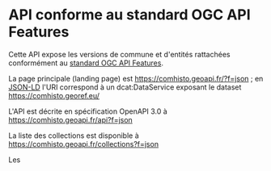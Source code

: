 # API conforme au standard OGC API Features

Cette API expose les versions de commune et d'entités rattachées conformément
au [standard OGC API Features](http://docs.opengeospatial.org/is/17-069r3/17-069r3.html).

La page principale (landing page) est https://comhisto.geoapi.fr/?f=json ;
en [JSON-LD](https://comhisto.geoapi.fr/?f=jsonld) l'URI correspond à un dcat:DataService
exposant le dataset https://comhisto.georef.eu/

L'API est décrite en spécification OpenAPI 3.0 à https://comhisto.geoapi.fr/api?f=json

La liste des collections est disponible à https://comhisto.geoapi.fr/collections?f=json

Les 